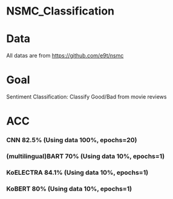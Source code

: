 # NSMC_Classification


# Data
All datas are from https://github.com/e9t/nsmc

# Goal
Sentiment Classification: Classify Good/Bad from movie reviews

# ACC
### CNN 82.5% (Using data 100%, epochs=20)
### (multilingual)BART 70% (Using data 10%, epochs=1)
###  KoELECTRA 84.1% (Using data 10%, epochs=1)
###  KoBERT 80% (Using data 10%, epochs=1)
